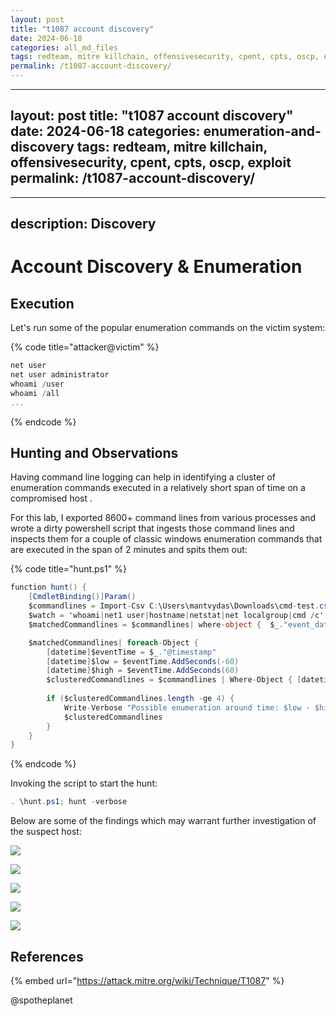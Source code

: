 ```yaml
---
layout: post
title: "t1087 account discovery"
date: 2024-06-18
categories: all_md_files
tags: redteam, mitre killchain, offensivesecurity, cpent, cpts, oscp, exploit
permalink: /t1087-account-discovery/
---
```


---
layout: post
title: "t1087 account discovery"
date: 2024-06-18
categories: enumeration-and-discovery
tags: redteam, mitre killchain, offensivesecurity, cpent, cpts, oscp, exploit
permalink: /t1087-account-discovery/
---

---
description: Discovery
---

# Account Discovery & Enumeration

## Execution

Let's run some of the popular enumeration commands on the victim system:

{% code title="attacker@victim" %}
```csharp
net user
net user administrator
whoami /user
whoami /all
...
```
{% endcode %}

## Hunting and Observations

Having command line logging can help in identifying a cluster of enumeration commands executed in a relatively short span of time on a compromised host .

For this lab, I exported 8600+ command lines from various processes and wrote a dirty powershell script that ingests those command lines and inspects them for a couple of classic windows enumeration commands that are executed in the span of 2 minutes and spits them out:

{% code title="hunt.ps1" %}
```csharp
function hunt() {
    [CmdletBinding()]Param()
    $commandlines = Import-Csv C:\Users\mantvydas\Downloads\cmd-test.csv
    $watch = 'whoami|net1 user|hostname|netstat|net localgroup|cmd /c'
    $matchedCommandlines = $commandlines| where-object {  $_."event_data.CommandLine" -match $watch}

    $matchedCommandlines| foreach-Object {
        [datetime]$eventTime = $_."@timestamp"
        [datetime]$low = $eventTime.AddSeconds(-60)
        [datetime]$high = $eventTime.AddSeconds(60)
        $clusteredCommandlines = $commandlines | Where-Object { [datetime]$_."@timestamp" -ge $low -and [datetime]$_."@timestamp" -le $high -and  $_."event_data.CommandLine" -match $watch}
        
        if ($clusteredCommandlines.length -ge 4) {
            Write-Verbose "Possible enumeration around time: $low - $high ($eventTime)"
            $clusteredCommandlines
        }
    }
}
```
{% endcode %}

Invoking the script to start the hunt:

```csharp
. \hunt.ps1; hunt -verbose
```

Below are some of the findings which may warrant further investigation of the suspect host:

![](../../.gitbook/assets/enumeration-hunt-5.png)

![](../../.gitbook/assets/enumeration-hunt-4.png)

![](../../.gitbook/assets/enumeration-hunt-3.png)

![](../../.gitbook/assets/enumeration-hunt-2.png)

![](../../.gitbook/assets/enumeration-hunt-1.png)

## References

{% embed url="https://attack.mitre.org/wiki/Technique/T1087" %}

@spotheplanet

